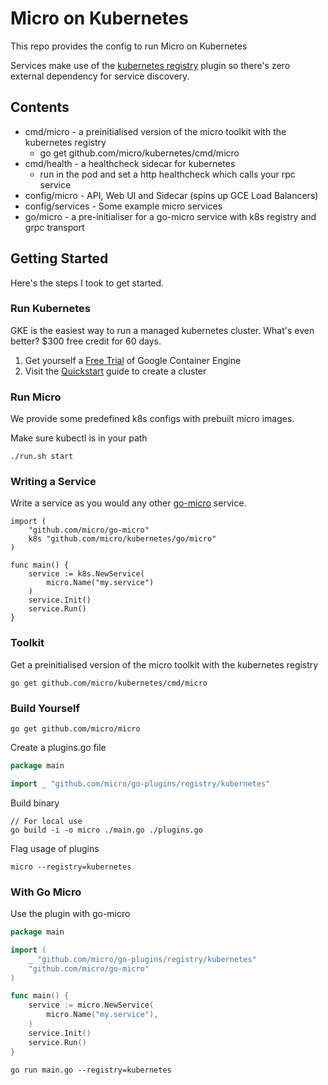 # Micro on Kubernetes

This repo provides the config to run Micro on Kubernetes

Services make use of the [kubernetes registry](https://github.com/micro/go-plugins/tree/master/registry/kubernetes) 
plugin so there's zero external dependency for service discovery.

## Contents

- cmd/micro - a preinitialised version of the micro toolkit with the kubernetes registry
	* go get github.com/micro/kubernetes/cmd/micro
- cmd/health - a healthcheck sidecar for kubernetes
	* run in the pod and set a http healthcheck which calls your rpc service
- config/micro - API, Web UI and Sidecar (spins up GCE Load Balancers)
- config/services - Some example micro services
- go/micro - a pre-initialiser for a go-micro service with k8s registry and grpc transport

## Getting Started

Here's the steps I took to get started.

### Run Kubernetes

GKE is the easiest way to run a managed kubernetes cluster. What's even better? $300 free credit for 60 days.

1. Get yourself a [Free Trial](https://cloud.google.com/free-trial/) of Google Container Engine
2. Visit the [Quickstart](https://cloud.google.com/container-engine/docs/quickstart) guide to create a cluster

### Run Micro

We provide some predefined k8s configs with prebuilt micro images.

Make sure kubectl is in your path

```shell
./run.sh start
```

### Writing a Service

Write a service as you would any other [go-micro](https://github.com/micro/go-micro) service.

```
import (
	"github.com/micro/go-micro"
	k8s "github.com/micro/kubernetes/go/micro"
)

func main() {
	service := k8s.NewService(
		micro.Name("my.service")
	)
	service.Init()
	service.Run()
}
```

### Toolkit

Get a preinitialised version of the micro toolkit with the kubernetes registry

```
go get github.com/micro/kubernetes/cmd/micro
```


### Build Yourself

```
go get github.com/micro/micro
```

Create a plugins.go file
```go
package main

import _ "github.com/micro/go-plugins/registry/kubernetes"
```

Build binary
```shell
// For local use
go build -i -o micro ./main.go ./plugins.go
```

Flag usage of plugins
```shell
micro --registry=kubernetes
```

### With Go Micro

Use the plugin with go-micro

```go
package main

import (
	_ "github.com/micro/go-plugins/registry/kubernetes"
	"github.com/micro/go-micro"
)

func main() {
	service := micro.NewService(
		micro.Name("my.service"),
	)
	service.Init()
	service.Run()
}
```

```
go run main.go --registry=kubernetes
```

